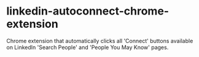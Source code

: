 # linkedin-autoconnect-chrome-extension
Chrome extension that automatically clicks all 'Connect' buttons available on LinkedIn 'Search People' and 'People You May Know' pages.
